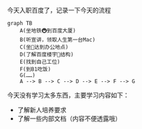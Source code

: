 今天入职百度了，记录一下今天的流程

```mermaid
graph TB
    A(坐地铁🚇到百度大厦)
    B(听宣讲，领取人生第一台Mac)
    C(坐🚌达到办公地点)
    D(了解百度楼宇🏢结构)
    E(找到自己工位)
    F(到B1吃饭)
    G(……)
    A --> B --> C --> D --> E --> F --> G
```

今天没有学习太多东西，主要学习内容如下：
- 了解新人培养要求
- 了解一些内部文档（内容不便透露哦）